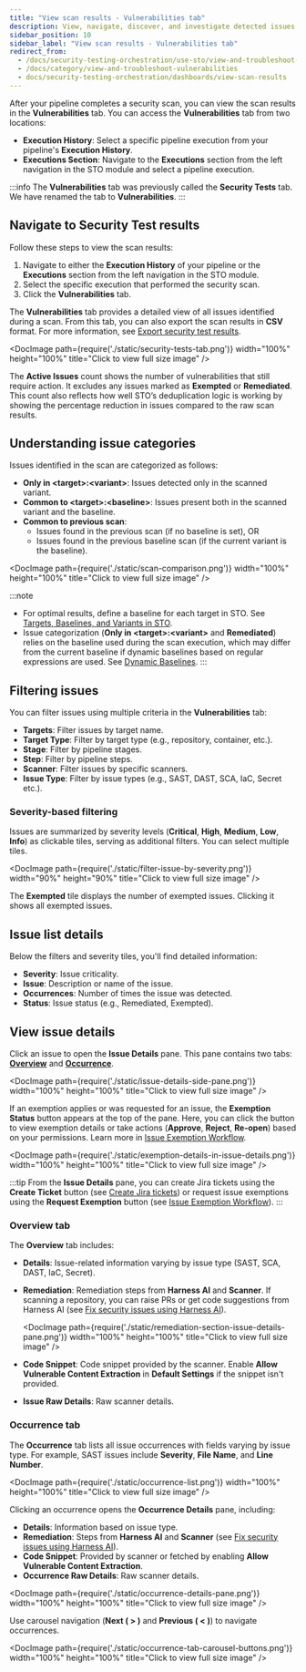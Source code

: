 ```yaml
---
title: "View scan results - Vulnerabilities tab" 
description: View, navigate, discover, and investigate detected issues from an individual scan 
sidebar_position: 10
sidebar_label: "View scan results - Vulnerabilities tab"
redirect_from: 
  - /docs/security-testing-orchestration/use-sto/view-and-troubleshoot-vulnerabilities/view-scan-results
  - /docs/category/view-and-troubleshoot-vulnerabilities
  - docs/security-testing-orchestration/dashboards/view-scan-results
---
```


After your pipeline completes a security scan, you can view the scan results in the **Vulnerabilities** tab. You can access the **Vulnerabilities** tab from two locations:

- **Execution History**: Select a specific pipeline execution from your pipeline's **Execution History**.
- **Executions Section**: Navigate to the **Executions** section from the left navigation in the STO module and select a pipeline execution.

:::info
The **Vulnerabilities** tab was previously called the **Security Tests** tab. We have renamed the tab to **Vulnerabilities**.
:::

## Navigate to Security Test results

Follow these steps to view the scan results:

1. Navigate to either the **Execution History** of your pipeline or the **Executions** section from the left navigation in the STO module.
2. Select the specific execution that performed the security scan.
3. Click the **Vulnerabilities** tab.

The **Vulnerabilities** tab provides a detailed view of all issues identified during a scan. From this tab, you can also export the scan results in **CSV** format. For more information, see [Export security test results](/docs/security-testing-orchestration/view-security-test-results/export-scan-results).

<DocImage path={require('./static/security-tests-tab.png')} width="100%" height="100%" title="Click to view full size image" />

The **Active Issues** count shows the number of vulnerabilities that still require action. It excludes any issues marked as **Exempted** or **Remediated**.
This count also reflects how well STO’s deduplication logic is working by showing the percentage reduction in issues compared to the raw scan results.

## Understanding issue categories

Issues identified in the scan are categorized as follows:

- **Only in \<target>:\<variant>**: Issues detected only in the scanned variant.
- **Common to \<target>:\<baseline>**: Issues present both in the scanned variant and the baseline.
- **Common to previous scan**:
  - Issues found in the previous scan (if no baseline is set), OR
  - Issues found in the previous baseline scan (if the current variant is the baseline).

<DocImage path={require('./static/scan-comparison.png')} width="100%" height="100%" title="Click to view full size image" />

:::note
- For optimal results, define a baseline for each target in STO. See [Targets, Baselines, and Variants in STO](/docs/security-testing-orchestration/key-concepts/targets-and-baselines).
- Issue categorization (**Only in \<target>:\<variant>** and **Remediated**) relies on the baseline used during the scan execution, which may differ from the current baseline if dynamic baselines based on regular expressions are used. See [Dynamic Baselines](/docs/security-testing-orchestration/use-sto/set-up-sto-pipelines/set-up-baselines#specify-dynamic-baselines-using-regular-expressions).
:::

## Filtering issues

You can filter issues using multiple criteria in the **Vulnerabilities** tab:

- **Targets**: Filter issues by target name.
- **Target Type**: Filter by target type (e.g., repository, container, etc.).
- **Stage**: Filter by pipeline stages.
- **Step**: Filter by pipeline steps.
- **Scanner**: Filter issues by specific scanners.
- **Issue Type**: Filter by issue types (e.g., SAST, DAST, SCA, IaC, Secret etc.).

### Severity-based filtering

Issues are summarized by severity levels (**Critical**, **High**, **Medium**, **Low**, **Info**) as clickable tiles, serving as additional filters. You can select multiple tiles.

<DocImage path={require('./static/filter-issue-by-severity.png')} width="90%" height="90%" title="Click to view full size image" />

The **Exempted** tile displays the number of exempted issues. Clicking it shows all exempted issues.

## Issue list details

Below the filters and severity tiles, you'll find detailed information:

- **Severity**: Issue criticality.
- **Issue**: Description or name of the issue.
- **Occurrences**: Number of times the issue was detected.
- **Status**: Issue status (e.g., Remediated, Exempted).

## View issue details

Click an issue to open the **Issue Details** pane. This pane contains two tabs: **[Overview](#overview-tab)** and **[Occurrence](#occurrence-tab)**.

<DocImage path={require('./static/issue-details-side-pane.png')} width="100%" height="100%" title="Click to view full size image" />

If an exemption applies or was requested for an issue, the **Exemption Status** button appears at the top of the pane. Here, you can click the button to view exemption details or take actions (**Approve**, **Reject**, **Re-open**) based on your permissions. Learn more in [Issue Exemption Workflow](/docs/security-testing-orchestration/exemptions/exemption-workflows).

<DocImage path={require('./static/exemption-details-in-issue-details.png')} width="100%" height="100%" title="Click to view full size image" />

:::tip
From the **Issue Details** pane, you can create Jira tickets using the **Create Ticket** button (see [Create Jira tickets](/docs/security-testing-orchestration/jira-integrations)) or request issue exemptions using the **Request Exemption** button (see [Issue Exemption Workflow](/docs/security-testing-orchestration/exemptions/exemption-workflows)).
:::

### Overview tab

The **Overview** tab includes:

- **Details**: Issue-related information varying by issue type (SAST, SCA, DAST, IaC, Secret).
- **Remediation**: Remediation steps from **Harness AI** and **Scanner**. If scanning a repository, you can raise PRs or get code suggestions from Harness AI (see [Fix security issues using Harness AI](/docs/security-testing-orchestration/remediations/ai-based-remediations)).

  <DocImage path={require('./static/remediation-section-issue-details-pane.png')} width="100%" height="100%" title="Click to view full size image" />

- **Code Snippet**: Code snippet provided by the scanner. Enable **Allow Vulnerable Content Extraction** in **Default Settings** if the snippet isn't provided.
- **Issue Raw Details**: Raw scanner details.

### Occurrence tab

The **Occurrence** tab lists all issue occurrences with fields varying by issue type. For example, SAST issues include **Severity**, **File Name**, and **Line Number**.

<DocImage path={require('./static/occurrence-list.png')} width="100%" height="100%" title="Click to view full size image" />

Clicking an occurrence opens the **Occurrence Details** pane, including:

- **Details**: Information based on issue type.
- **Remediation**: Steps from **Harness AI** and **Scanner** (see [Fix security issues using Harness AI](/docs/security-testing-orchestration/remediations/ai-based-remediations)).
- **Code Snippet**: Provided by scanner or fetched by enabling **Allow Vulnerable Content Extraction**.
- **Occurrence Raw Details**: Raw scanner details.

<DocImage path={require('./static/occurrence-details-pane.png')} width="100%" height="100%" title="Click to view full size image" />

Use carousel navigation (**Next ( > )** and **Previous ( < )**) to navigate occurrences.

<DocImage path={require('./static/occurrence-tab-carousel-buttons.png')} width="100%" height="100%" title="Click to view full size image" />
